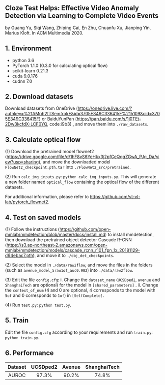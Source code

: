 ## Cloze Test Helps: Effective Video Anomaly Detection via Learning to Complete Video Events

by Guang Yu, Siqi Wang, Zhiping Cai, En Zhu, Chuanfu Xu, Jianping Yin, Marius Kloft. In ACM Multimedia 2020. 

## 1. Environment

* python 3.6
* PyTorch 1.1.0 (0.3.0 for calculating optical flow)
* scikit-learn 0.21.3
* cuda 9.0.176
* cudnn 7.0

## 2. Download datasets

Download datasets from OneDrive (https://onedrive.live.com/?authkey=%21AMqh2fTSemfrokE&id=3705E349C336415F%215109&cid=3705E349C336415F) or BaiduYunPan (https://pan.baidu.com/s/1j0TEt-2Dw3kcfdX-LCF0YQ, code:i9b3) , and move them into `./raw_datasets`.

## 3. Calculate optical flow

(1) Download the pretrained model  flownet2 (https://drive.google.com/file/d/1hF8vS6YeHkx3j2pfCeQqqZGwA_PJq_Da/view?usp=sharing), and move the downloaded model `FlowNet2_checkpoint.pth.tar` into `./FlowNet2_src/pretrained`.

(2) Run `calc_img_inputs.py`: `python calc_img_inputs.py`. This will generate a new folder named `optical_flow` containing the optical flow of the different datasets.

For additional information, please refer to https://github.com/vt-vl-lab/pytorch_flownet2.

## 4.  Test on saved models

(1) Follow the instructions (https://github.com/open-mmlab/mmdetection/blob/master/docs/install.md) to install mmdetection, then download the pretrained object detector Cascade R-CNN (https://s3.ap-northeast-2.amazonaws.com/open-mmlab/mmdetection/models/cascade_rcnn_r101_fpn_1x_20181129-d64ebac7.pth), and move it to `./obj_det_checkpoints`.

(2) Select the model in `./data/raw2flow`, and move the files in the folders (such as `avenue_model_5raw1of_auc0.902`) into `./data/raw2flow`. 

(3) Edit the file `config.cfg`: i. Change the `dataset_name` (`UCSDped2`,  `avenue` and `ShanghaiTech` are optional) for the model in `[shared_parameters]` .  ii. Change the `context_of_num` (4 and 0 are optional, 4 corresponds to the model with `5of` and 0 corresponds to `1of`) in `[SelfComplete]`.

(4) Run `test.py`: `python test.py`.

## 5. Train

Edit the file `config.cfg` according to your requirements and run `train.py`: `python train.py`.

## 6. Performance

| Dataset | UCSDped2 | Avenue | ShanghaiTech |
| :-----: | :------: | :----: | :----------: |
|  AUROC  |  97.3%   | 90.2%  |    74.8%     |
